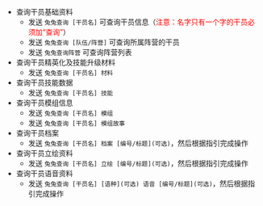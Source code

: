 - 查询干员基础资料
    - 发送 `兔兔查询 [干员名]` 可查询干员信息（<span style="color: red">注意：名字只有一个字的干员必须加“查询”</span>）
    - 发送 `兔兔查询 [队伍/阵营]` 可查询所属阵营的干员
    - 发送 `兔兔查询阵营` 可查询阵营列表
- 查询干员精英化及技能升级材料
    - 发送 `兔兔查询 [干员名] 材料`
- 查询干员技能数据
    - 发送 `兔兔查询 [干员名] 技能`
- 查询干员模组信息
    - 发送 `兔兔查询 [干员名] 模组`
    - 发送 `兔兔查询 [干员名] 模组故事`
- 查询干员档案
    - 发送 `兔兔查询 [干员名] 档案 [编号/标题](可选)`，然后根据指引完成操作
- 查询干员立绘资料
    - 发送 `兔兔查询 [干员名] 立绘 [编号/标题](可选)`，然后根据指引完成操作
- 查询干员语音资料
    - 发送 `兔兔查询 [干员名] [语种](可选) 语音 [编号/标题](可选)`，然后根据指引完成操作
